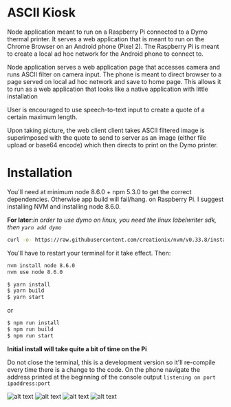 # ASCII Kiosk

Node application meant to run on a Raspberry Pi connected to a Dymo thermal printer. It serves a web application that is meant to run on the Chrome Browser on an Android phone (Pixel 2). The Raspberry Pi is meant to create a local ad hoc network for the Android phone to connect to.

Node application serves a web application page that accesses camera and runs ASCII filter on camera input. The phone is meant to direct browser to a page served on local ad hoc network and save to home page. This allows it to run as a web application that looks like a native application with little installation

User is encouraged to use speech-to-text input to create a quote of a certain maximum length.

Upon taking picture, the web client client takes ASCII filtered image is superimposed with the quote to send to server as an image (either file upload or base64 encode) which then directs to print on the Dymo printer.

# Installation

You'll need at minimum node 8.6.0 + npm 5.3.0 to get the correct dependencies. Otherwise app build will fail/hang. on Raspberry Pi. I suggest installing NVM and installing node 8.6.0.

__For later__:*in order to use dymo on linux, you need the linux labelwriter sdk, then ```yarn add dymo```*

```sh
curl -o- https://raw.githubusercontent.com/creationix/nvm/v0.33.8/install.sh | bash
```
You'll have to restart your terminal for it take effect. Then:
```sh
nvm install node 8.6.0
nvm use node 8.6.0
```

```javascript
$ yarn install
$ yarn build
$ yarn start
```
or

```javascript
$ npm run install
$ npm run build
$ npm run start
```
__Initial install will take quite a bit of time on the Pi__

Do not close the terminal, this is a development version so it'll re-compile every time there is a change to the code. On the phone navigate the address printed at the beginning of the console output ```listening on port ipaddress:port```

![alt text](reference-images/a1.png?v=4&s=200 "something")
![alt text](reference-images/a2.png "Logo Title Text 1")
![alt text](reference-images/a3.png "Logo Title Text 1")
![alt text](reference-images/a4.jpg "Logo Title Text 1")
